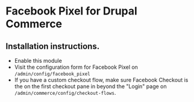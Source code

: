 # Facebook Pixel for Drupal Commerce


## Installation instructions.
* Enable this module
* Visit the configuration form for Facebook Pixel
on `/admin/config/facebook_pixel`
* If you have a custom checkout flow, make sure
Facebook Checkout is the on the first checkout
pane in beyond the "Login" page on
`/admin/commerce/config/checkout-flows`.
